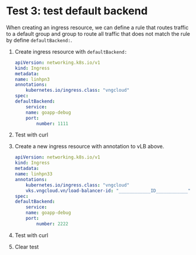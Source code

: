 # Test 3: test default backend

When creating an ingress resource, we can define a rule that routes traffic to a default group and group to route all traffic that does not match the rule by define `defaultBackend:`.

1. Create ingress resource with `defaultBackend:`

    ```yaml
    apiVersion: networking.k8s.io/v1
    kind: Ingress
    metadata:
    name: linhpn3
    annotations:
        kubernetes.io/ingress.class: "vngcloud"
    spec:
    defaultBackend:
        service:
        name: goapp-debug
        port:
            number: 1111
    ```

2. Test with curl

3. Create a new ingress resource with annotation to vLB above.

    ```yaml
    apiVersion: networking.k8s.io/v1
    kind: Ingress
    metadata:
    name: linhpn33
    annotations:
        kubernetes.io/ingress.class: "vngcloud"
        vks.vngcloud.vn/load-balancer-id: "____________ID____________"
    spec:
    defaultBackend:
        service:
        name: goapp-debug
        port:
            number: 2222
    ```

4. Test with curl

5. Clear test
